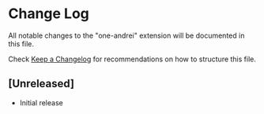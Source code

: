 # Change Log

All notable changes to the "one-andrei" extension will be documented in this file.

Check [Keep a Changelog](http://keepachangelog.com/) for recommendations on how to structure this file.

## [Unreleased]

- Initial release
